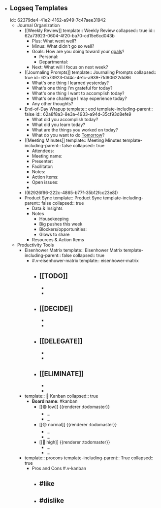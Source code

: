 - ## Logseq Templates
  id:: 62379de4-41e2-4162-a949-7c47aee31942
	- Journal Organization
		- [[Weekly Review]]
		  template:: Weekly Review
		  collapsed:: true
		  id:: 62a73923-0604-4f20-ba70-cd15e6cd043b
			- Plus: What went well?
			- Minus: What didn't go so well?
			- Goals: How are you doing toward your [goals](((62a88f98-9b05-44a6-a6ca-c8cd0f59ff2d)))?
				- Personal:
				- Departmental:
			- Next: What will I focus on next week?
		- [[Journaling Prompts]]
		  template:: Journaling Prompts
		  collapsed:: true
		  id:: 62a73923-0d4c-4e1c-a939-7fd90622dd86
			- What's one thing I learned yesterday?
			- What's one thing I'm grateful for today?
			- What's one thing I want to accomplish today?
			- What's one challenge I may experience today?
			- Any other thoughts?
		- End-of-Day Wrapup
		  template:: eod
		  template-including-parent:: false
		  id:: 62a8f8a3-8e3a-4933-a94d-35cf93d8efe9
			- What did you accomplish today?
			- What did you learn today?
			- What are the things you worked on today?
			- What do you want to do [Tomorrow](<% tomorrow %>)?
		- [[Meeting Minutes]]
		  template:: Meeting Minutes
		  template-including-parent:: false
		  collapsed:: true
			- Attendees:
			- Meeting name:
			- Presenter:
			- Facilitator:
			- Notes:
			- Action items:
			- Open issues:
			-
		- ((62926f96-222c-4865-b77f-35b12fcc23e8))
		- Product Sync
		  template:: Product Sync
		  template-including-parent:: false
		  collapsed:: true
			- Data & Insights
			- Notes
				- Housekeeping
				- Big pushes this week
				- Blockers/opportunities:
				- Glows to share
			- Resources & Action Items
	- Productivity Tools
		- Eisenhower Matrix
		  template:: Eisenhower Matrix
		  template-including-parent:: false
		  collapsed:: true
			- #.v-eisenhower-matrix
			  template:: eisenhower-matrix
				- [[TODO]]
					-
					-
					-
				- [[DECIDE]]
					-
					-
					-
				- [[DELEGATE]]
					-
					-
					-
				- [[ELIMINATE]]
					-
					-
					-
		- template:: 🚥 Kanban
		  collapsed:: true
			- **Board name:** #kanban
				- [[🟢 low]]
				  			{{renderer :todomaster}}
					- ...
					- ...
				- [[🟡 normal]]
				  			{{renderer :todomaster}}
					- ...
					- ...
				- [[🔴 high]]
				  			{{renderer :todomaster}}
					- ...
					- ...
		- template:: procons
		  template-including-parent:: True
		  collapsed:: true
			- Pros and Cons #.v-kanban
				- #like
					-
				- #dislike
					-